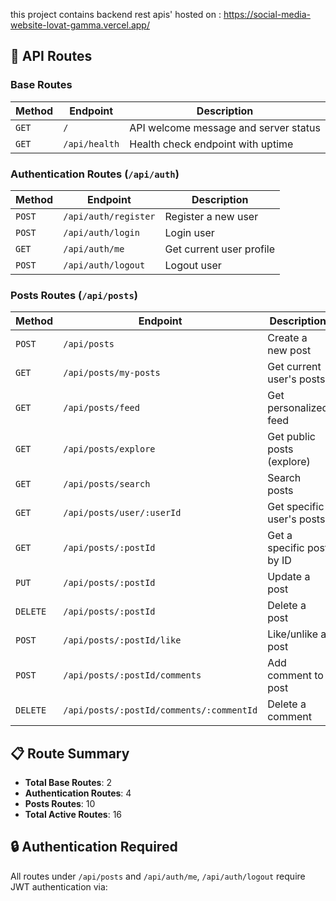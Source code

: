 this project contains backend rest apis' hosted on :
https://social-media-website-lovat-gamma.vercel.app/

## 🚀 API Routes

### **Base Routes**
| Method | Endpoint | Description |
|--------|----------|-------------|
| `GET` | `/` | API welcome message and server status |
| `GET` | `/api/health` | Health check endpoint with uptime |

### **Authentication Routes** (`/api/auth`)
| Method | Endpoint | Description |
|--------|----------|-------------|
| `POST` | `/api/auth/register` | Register a new user |
| `POST` | `/api/auth/login` | Login user |
| `GET` | `/api/auth/me` | Get current user profile |
| `POST` | `/api/auth/logout` | Logout user |

### **Posts Routes** (`/api/posts`)
| Method | Endpoint | Description |
|--------|----------|-------------|
| `POST` | `/api/posts` | Create a new post |
| `GET` | `/api/posts/my-posts` | Get current user's posts |
| `GET` | `/api/posts/feed` | Get personalized feed |
| `GET` | `/api/posts/explore` | Get public posts (explore) |
| `GET` | `/api/posts/search` | Search posts |
| `GET` | `/api/posts/user/:userId` | Get specific user's posts |
| `GET` | `/api/posts/:postId` | Get a specific post by ID |
| `PUT` | `/api/posts/:postId` | Update a post |
| `DELETE` | `/api/posts/:postId` | Delete a post |
| `POST` | `/api/posts/:postId/like` | Like/unlike a post |
| `POST` | `/api/posts/:postId/comments` | Add comment to post |
| `DELETE` | `/api/posts/:postId/comments/:commentId` | Delete a comment |

## 📋 Route Summary
- **Total Base Routes**: 2
- **Authentication Routes**: 4
- **Posts Routes**: 10
- **Total Active Routes**: 16

## 🔒 Authentication Required
All routes under `/api/posts` and `/api/auth/me`, `/api/auth/logout` require JWT authentication via:

